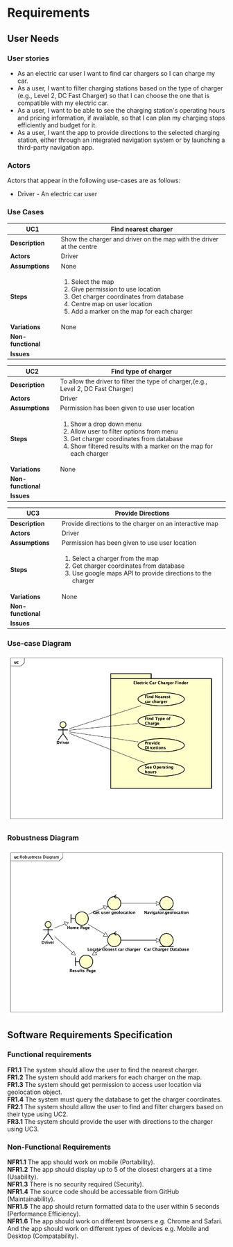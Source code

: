 # Requirements

## User Needs

### User stories
* As an electric car user I want to find car chargers so I can charge my car.
* As a user, I want to filter charging stations based on the type of charger (e.g., Level 2, DC Fast Charger) so that I can choose the one that is compatible with my electric car. <br>
* As a user, I want to be able to see the charging station's operating hours and pricing information, if available, so that I can plan my charging stops efficiently and budget for it. <br>
* As a user, I want the app to provide directions to the selected charging station, either through an integrated navigation system or by launching a third-party navigation app. <br>

### Actors
Actors that appear in the following use-cases are as follows:

* Driver - An electric car user

### Use Cases

| UC1 | Find nearest charger | 
| -------------------------------------- | ------------------- |
| **Description** | Show the charger and driver on the map with the driver at the centre |
| **Actors** | Driver |
| **Assumptions** | None
| **Steps** | <ol><li>Select the map</li><li>Give permission to use location</li><li>Get charger coordinates from database</li><li>Centre map on user location</li><li>Add a marker on the map for each charger</li></ol> |
| **Variations** | None |
| **Non-functional** |  |
| **Issues** |  |

| UC2 | Find type of charger | 
| -------------------------------------- | ------------------- |
| **Description** | To allow the driver to filter the type of charger,(e.g., Level 2, DC Fast Charger) |
| **Actors** | Driver |
| **Assumptions** | Permission has been given to use user location</td></tr>
| **Steps** | <ol><li>Show a drop down menu</li><li>Allow user to filter options from menu</li><li>Get charger coordinates from database</li><li>Show filtered results with a marker on the map for each charger</li></ol> |
| **Variations** | None |
| **Non-functional** |  |
| **Issues** |  |

| UC3 | Provide Directions | 
| -------------------------------------- | ------------------- |
| **Description** | Provide directions to the charger on an interactive map |
| **Actors** | Driver |
| **Assumptions** | Permission has been given to use user location</td></tr>
| **Steps** | <ol><li>Select a charger from the map</li><li>Get charger coordinates from database</li><li>Use google maps API to provide directions to the charger</li></ol> |
| **Variations** | None |
| **Non-functional** |  |
| **Issues** |  |

### Use-case Diagram
![Use-Case Diagram](Images/UseCase-Diagram1.png)

### Robustness Diagram
![Robustness Diagram](Images/RobustnessDiagram.png)

## Software Requirements Specification
### Functional requirements
**FR1.1** The system should allow the user to find the nearest charger. <br>
**FR1.2** The system should add markers for each charger on the map.<br>
**FR1.3** The system should get permission to access user location via geolocation object.<br>
**FR1.4** The system must query the database to get the charger coordinates.<br>
**FR2.1** The system should allow the user to find and filter chargers based on their type using UC2.<br>
**FR3.1** The system should provide the user with directions to the charger using UC3.<br>


### Non-Functional Requirements

**NFR1.1** The app should work on mobile (Portability). <br>
**NFR1.2** The app should display up to 5 of the closest chargers at a time (Usability). <br>
**NFR1.3** There is no security required (Security). <br>
**NFR1.4** The source code should be accessable from GitHub (Maintainability). <br>
**NFR1.5** The app should return formatted data to the user within 5 seconds (Performance Efficiency). <br>
**NFR1.6** The app should work on different browsers e.g. Chrome and Safari. And the app should work on different types of devices e.g. Mobile and Desktop (Compatability). <br>
